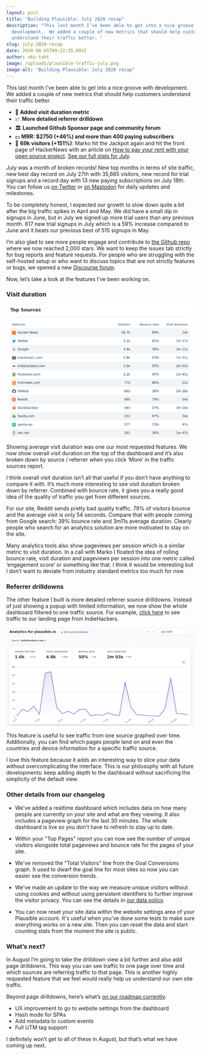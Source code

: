 ```yaml
---
layout: post
title: "Building Plausible: July 2020 recap"
description: "This last month I’ve been able to get into a nice groove with
  development.  We added a couple of new metrics that should help customers
  understand their traffic better. "
slug: july-2020-recap
date: 2020-08-05T09:22:35.693Z
author: uku-taht
image: /uploads/plausible-traffic-july.png
image-alt: "Building Plausible: July 2020 recap"
---
```

This last month I’ve been able to get into a nice groove with development.  We added a couple of new metrics that should help customers understand their traffic better. 

* 🚀 **Added visit duration metric**
* 📈 **More detailed referrer drilldown**
* 🏛️ **Launched Github Sponsor page and community forum**
* 💵 **MRR: $2750 (+46%) and more than 400 paying subscribers**
* 👩 **69k visitors (+151%)**: Marko hit the Jackpot again and hit the front page of HackerNews with an article on [How to pay your rent with your open source project](https://plausible.io/blog/open-source-funding). [See our full stats for July](https://plausible.io/plausible.io?period=custom&from=2020-07-01&to=2020-07-31).

July was a month of broken records! New top months in terms of site traffic, new best day record on July 27th with 35,665 visitors, new record for trial signups and a record day with 13 new paying subscriptions on July 18th. You can follow us [on Twitter](https://twitter.com/plausiblehq) or [on Mastodon](https://fosstodon.org/@plausible) for daily updates and milestones.

To be completely honest, I expected our growth to slow down quite a bit after the big traffic spikes in April and May. We did have a small dip in signups in June, but in July we signed up more trial users than any previous month. 617 new trial signups in July which is a 59% increase compared to June and it beats our previous best of 515 signups in May.

I’m also glad to see more people engage and contribute to [the Github repo](https://github.com/plausible/analytics/) where we now reached 2,000 stars. We want to keep the issues tab strictly for bug reports and feature requests. For people who are struggling with the self-hosted setup or who want to discuss topics that are not strictly features or bugs, we opened a new [Discourse forum](https://plausible.discourse.group/).

Now, let’s take a look at the features I’ve been working on.

### Visit duration

![Visit duration for sources of traffic](/uploads/top-sources-traffic.png)

Showing average visit duration was one our most requested features. We now show overall visit duration on the top of the dashboard and it’s also broken down by source / referrer when you click ‘More’ in the traffic sources report.

I think overall visit duration isn’t all that useful if you don’t have anything to compare it with. It’s much more interesting to see visit duration broken down by referrer. Combined with bounce rate, it gives you a really good idea of the quality of traffic you get from different sources.

For our site, Reddit sends pretty bad quality traffic. 79% of visitors bounce and the average visit is only 54 seconds. Compare that with people coming from Google search: 39% bounce rate and 3m11s average duration. Clearly people who search for an analytics solution are more motivated to stay on the site.

Many analytics tools also show pageviews per session which is a similar metric to visit duration. In a call with Marko I floated the idea of rolling bounce rate, visit duration and pageviews per session into one metric called ‘engagement score’ or something like that. I think it would be interesting but I don’t want to deviate from industry standard metrics too much for now.

### Referrer drilldowns

The other feature I built is more detailed referrer source drilldowns. Instead of just showing a popup with limited information, we now show the whole dashboard filtered to one traffic source. For example, [click here](https://plausible.io/plausible.io?period=month&date=2020-07-01&source=indiehackers.com) to see traffic to our landing page from IndieHackers.

![Referrer drilldowns](/uploads/indiehackers-referral-drilldown.png)

This feature is useful to see traffic from one source graphed over time. Additionally, you can find which pages people land on and even the countries and device information for a specific traffic source.

I love this feature because it adds an interesting way to slice your data without overcomplicating the interface. This is our philosophy with all future developments: keep adding depth to the dashboard without sacrificing the simplicity of the default view.

### Other details from our changelog

* We've added a realtime dashboard which includes data on how many people are currently on your site and what are they viewing. It also includes a pageview graph for the last 30 minutes. The whole dashboard is live so you don't have to refresh to stay up to date.

* Within your "Top Pages" report you can now see the number of unique visitors alongside total pageviews and bounce rate for the pages of your site. 

* We've removed the "Total Visitors" line from the Goal Conversions graph. It used to dwarf the goal line for most sites so now you can easier see the conversion trends.

* We've made an update to the way we measure unique visitors without using cookies and without using persistent identifiers to further improve the visitor privacy. You can see the details in [our data policy](https://plausible.io/data-policy).

* You can now reset your site data within the website settings area of your Plausible account. It's useful when you've done some tests to make sure everything works on a new site. Then you can reset the data and start counting stats from the moment the site is public.

### What’s next?

In August I’m going to take the drilldown view a bit further and also add page drilldowns. This way you can see traffic to one page over time and which sources are referring traffic to that page. This is another highly requested feature that we feel would really help us understand our own site traffic.

Beyond page drilldowns, here’s what’s [on our roadmap currently](https://plausible.io/roadmap):

* UX improvement to go to website settings from the dashboard
* Hash mode for SPAs
* Add metadata to custom events
* Full UTM tag support

I definitely won’t get to all of these in August, but that’s what we have coming up next.
